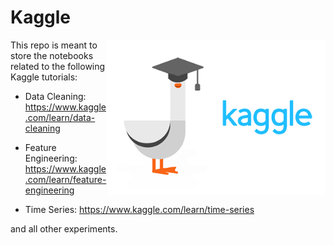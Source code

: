# Kaggle

<div align="center">
    <img align = "right" src="kaggle-professor-goose.png" width="350px"</img> 
</div>

This repo is meant to store the notebooks related to the following Kaggle tutorials:

- Data Cleaning: https://www.kaggle.com/learn/data-cleaning

- Feature Engineering: https://www.kaggle.com/learn/feature-engineering

- Time Series: https://www.kaggle.com/learn/time-series

and all other experiments.
